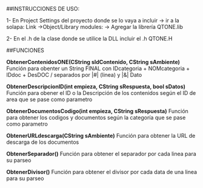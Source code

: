 ##INSTRUCCIONES DE USO:

1- En Project Settings del proyecto donde se lo vaya a incluir -> ir a la solapa: Link ->Object/Library modules: -> Agregar la librería QTONE.lib

2- En el .h de la clase donde se utilice la DLL incluir el .h QTONE.H

##FUNCIONES

**ObtenerContenidosONE(CString sIdContenido, CString sAmbiente)** 
Función para obenter un String FINAL con IDcategoria + NOMcategoria + IDdoc + DesDOC / separados por |#| (linea) y |&| Dato

**ObtenerDescripcionID(int empieza, CString sRespuesta, bool sDatos)** 
Función para obener el ID o la Descripción de los contenidos según el ID de area que se pase como parametro

**ObtenerDocumentosCodigo(int empieza, CString sRespuesta)** 
Función para obtener los codigos y documentos según la categoría que se pase como parametro

**ObtenerURLdescarga(CString sAmbiente)** 
Función para obtener la URL de descarga de los documentos

**ObtenerSeparador()** 
Función para obtener el separador por cada linea para su parseo

**ObtenerDivisor()** 
Función para obtener el divisor por cada data de una linea para su parseo